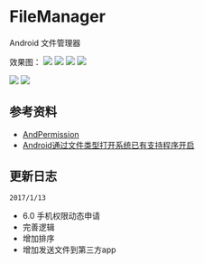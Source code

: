 # FileManager
Android 文件管理器



效果图：
![](/png/1.jpg)  ![](/png/2.jpg)
![](/png/3.jpg)  ![](/png/4.jpg)

![](/png/5.jpg) ![](/png/6.jpg)


## 参考资料
- [AndPermission](https://github.com/yanzhenjie/AndPermission)
- [Android通过文件类型打开系统已有支持程序开启](http://www.jianshu.com/p/b075ef5a9ff9)


## 更新日志

`2017/1/13`

- 6.0 手机权限动态申请
- 完善逻辑
- 增加排序
- 增加发送文件到第三方app


